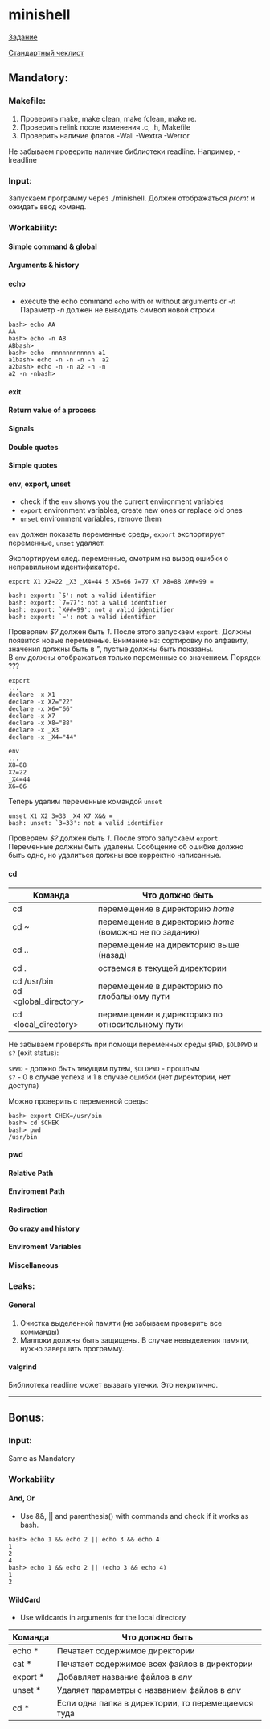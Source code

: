 # minishell
[Задание](https://cdn.intra.42.fr/pdf/pdf/43461/en.subject.pdf)

[Стандартный чеклист](https://github.com/mharriso/school21-checklists/blob/master/ng_3_minishell.pdf)

## Mandatory:
### Makefile:
1. Проверить make, make clean, make fclean, make re.
2. Проверить relink после изменения .c, .h, Makefile
3. Проверить наличие флагов -Wall -Wextra -Werror

Не забываем проверить наличие библиотеки readline. Например, -lreadline

### Input:

Запускаем программу через ./minishell. Должен отображаться *promt* и ожидать ввод команд.

### Workability:
#### Simple command & global

#### Arguments & history


#### echo
- execute the echo command `echo` with or without arguments or *-n*
Параметр *-n* должен не выводить символ новой строки
```
bash> echo AA
AA
bash> echo -n AB
ABbash>
bash> echo -nnnnnnnnnnnn a1
a1bash> echo -n -n -n -n  a2
a2bash> echo -n -n a2 -n -n
a2 -n -nbash>
```

#### exit

#### Return value of a process

#### Signals

#### Double quotes

#### Simple quotes

#### env, export, unset
- check if the `env` shows you the current environment variables
- `export` environment variables, create new ones or replace old ones
- `unset` environment variables, remove them

`env` должен показать переменные среды, `export` экспортирует переменные, `unset` удаляет.

Экспортируем след. переменные, смотрим на вывод ошибки о неправильном идентификаторе. 
```
export X1 X2=22 _X3 _X4=44 5 X6=66 7=77 X7 X8=88 X##=99 =

bash: export: `5': not a valid identifier
bash: export: `7=77': not a valid identifier
bash: export: `X##=99': not a valid identifier
bash: export: `=': not a valid identifier
```
Проверяем *$?* должен быть *1*. После этого запускаем `export`. Должны появится новые переменные. Внимание на: сортировку по алфавиту, значения должны быть в *"*, пустые должны быть показаны. </br>
В `env` должны отображаться только переменные со значением. Порядок ???
```
export
...
declare -x X1
declare -x X2="22"
declare -x X6="66"
declare -x X7
declare -x X8="88"
declare -x _X3
declare -x _X4="44"

env
...
X8=88
X2=22
_X4=44
X6=66
```
Теперь удалим переменные командой `unset`

```
unset X1 X2 3=33 _X4 X7 X&& =
bash: unset: `3=33': not a valid identifier
```
Проверяем *$?* должен быть *1*. После этого запускаем `export`. Переменные должны быть удалены. Сообщение об ошибке должно быть одно, но удалиться должны все корректно написанные. 



#### cd


Команда | Что должно быть
--- | ---
cd  | перемещение в директорию *home*
cd ~ | перемещение в директорию *home* (воможно не по заданию)
cd .. | перемещение на директорию выше (назад)
cd . | остаемся в текущей директории
cd /usr/bin </br> cd <global_directory> | перемещение в директорию по глобальному пути
cd \<local_directory> | перемещение в директорию по относительному пути

Не забываем проверять при помощи переменных среды `$PWD`, `$OLDPWD` и `$?` (exit status):

`$PWD` - должно быть текущим путем, `$OLDPWD` - прошлым </br>
`$?` - 0 в случае успеха и 1 в случае ошибки (нет директории, нет доступа)

Можно проверить с переменной среды:
```
bash> export CHEK=/usr/bin
bash> cd $CHEK
bash> pwd
/usr/bin
```
#### pwd

#### Relative Path

#### Enviroment Path

#### Redirection

#### Go crazy and history

#### Enviroment Variables

#### Miscellaneous

### Leaks:
#### General
1. Очистка выделенной памяти (не забываем проверить все комманды)
2. Маллоки должны быть защищены. В случае невыделения памяти, нужно завершить программу.


#### valgrind

Библиотека readline может вызвать утечки. Это некритично.
___
## Bonus:
### Input:
Same as Mandatory

### Workability

#### And, Or
- Use &&, || and parenthesis() with commands and check if it works as bash.
```
bash> echo 1 && echo 2 || echo 3 && echo 4
1
2
4
bash> echo 1 && echo 2 || (echo 3 && echo 4)
1
2
```

#### WildCard
- Use wildcards in arguments for the local directory

Команда | Что должно быть
--- | ---
echo * | Печатает содержимое директории
cat * | Печатает содержимое всех файлов в директории
export * | Добавляет название файлов в *env*
unset * | Удаляет параметры с названием файлов в *env*
cd * | Если одна папка в директории, то перемещаемся туда
